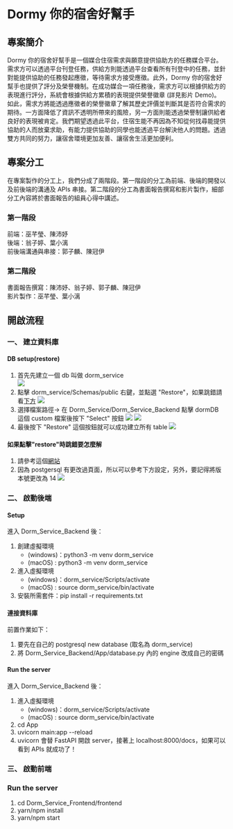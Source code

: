 # Dormy 你的宿舍好幫手

## 專案簡介
Dormy 你的宿舍好幫手是一個媒合住宿需求與願意提供協助方的任務媒合平台。需求方可以透過平台刊登任務，供給方則能透過平台查看所有刊登中的任務，並針對能提供協助的任務發起應徵，等待需求方接受應徵。此外，Dormy 你的宿舍好幫手也提供了評分及榮譽機制。在成功媒合一項任務後，需求方可以根據供給方的表現進行評分，系統會根據供給方累積的表現提供榮譽徽章 (詳見影片 Demo)。如此，需求方將能透過應徵者的榮譽徽章了解其歷史評價並判斷其是否符合需求的期待。一方面降低了資訊不透明所帶來的風險，另一方面則能透過榮譽制讓供給者良好的表現被肯定。我們期望透過此平台，住宿生能不再因為不知從何找尋能提供協助的人而放棄求助，有能力提供協助的同學也能透過平台解決他人的問題。透過雙方共同的努力，讓宿舍環境更加友善、讓宿舍生活更加便利。

## 專案分工
在專案製作的分工上，我們分成了兩階段。第一階段的分工為前端、後端的開發以及前後端的溝通及 APIs 串接。第二階段的分工為書面報告撰寫和影片製作，細部分工內容將於書面報告的組員心得中講述。

### 第一階段
前端：巫芊瑩、陳沛妤<br>
後端：翁子婷、葉小漓<br>
前後端溝通與串接：郭子麟、陳冠伊<br>
### 第二階段
書面報告撰寫：陳沛妤、翁子婷、郭子麟、陳冠伊<br>
影片製作：巫芊瑩、葉小漓<br>

## 開啟流程
### 一、 建立資料庫
#### DB setup(restore)
1. 首先先建立一個 db 叫做 dorm_service  
![](https://i.imgur.com/uhqnTZL.png)
2. 點擊 dorm_service/Schemas/public 右鍵，並點選 "Restore"，如果跳錯請看[下方](###如果點擊"restore"時跳錯要怎麼解)
![](https://i.imgur.com/yk8XHG7.png)
3. 選擇檔案路徑-> 在 Dorm_Service/Dorm_Service_Backend 點擊 dormDB 這個 custom 檔案後按下 "Select" 按鈕
![](https://i.imgur.com/9xrq6nA.png)
![](https://i.imgur.com/iESySj0.png)
4. 最後按下 "Restore" 這個按鈕就可以成功建立所有 table
![](https://i.imgur.com/A630tzO.png)

#### 如果點擊"restore"時跳錯要怎麼解
1. 請參考這個[網站](https://dba.stackexchange.com/questions/149169/binary-path-in-the-pgadmin-preferences )
2. 因為 postgersql 有更改過頁面，所以可以參考下方設定，另外，要記得將版本號更改為 14 
![](https://i.imgur.com/Wrcy1Bh.png)

### 二、 啟動後端
#### Setup
進入 Dorm_Service_Backend 後：
1. 創建虛擬環境 
    - (windows)：python3 -m venv dorm_service
    - (macOS) : python3 -m venv dorm_service
2. 進入虛擬環境
    - (windows)：dorm_service/Scripts/activate
    - (macOS) : source dorm_service/bin/activate
3. 安裝所需套件：pip install -r requirements.txt

#### 連接資料庫
前置作業如下：<br>
1. 要先在自己的 postgresql new database (取名為 dorm_service)
2. 將 Dorm_Service_Backend/App/database.py 內的 engine 改成自己的密碼


#### Run the server
進入 Dorm_Service_Backend 後：
1. 進入虛擬環境
    - (windows)：dorm_service/Scripts/activate
    - (macOS) : source dorm_service/bin/activate
2. cd App
3. uvicorn main:app --reload
4. uvicorn 會替 FastAPI 開啟 server，接著上 localhost:8000/docs，如果可以看到 APIs 就成功了！


### 三、 啟動前端
### Run the server
1. cd Dorm_Service_Frontend/frontend
2. yarn/npm install
3. yarn/npm start

